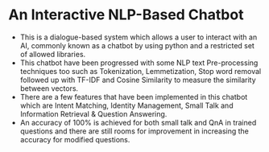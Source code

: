 # An Interactive NLP-Based Chatbot #
* This is a dialogue-based system which allows a user to interact with an AI, commonly known as a chatbot by using python and a restricted set of allowed libraries.
* This chatbot have been progressed with some NLP text Pre-processing techniques too such as Tokenization, Lemmetization, Stop word removal followed up with TF-IDF and Cosine Similarity to measure the similarity between vectors.
* There are a few features that have been implemented in this chatbot which are Intent Matching, Identity Management, Small Talk and Information Retrieval & Question Answering.
* An accuracy of 100% is achieved for both small talk and QnA in trained questions and there are still rooms for improvement in increasing the accuracy for modified questions.
